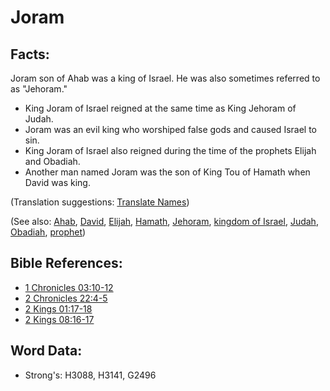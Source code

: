 # Joram #

## Facts: ##

Joram son of Ahab was a king of Israel. He was also sometimes referred to as "Jehoram."

* King Joram of Israel reigned at the same time as King Jehoram of Judah.
* Joram was an evil king who worshiped false gods and caused Israel to sin.
* King Joram of Israel also reigned during the time of the prophets Elijah and Obadiah.
* Another man named Joram was the son of King Tou of Hamath when David was king.

(Translation suggestions: [Translate Names](rc://en/ta/man/translate/translate-names))

(See also: [Ahab](../names/ahab.md), [David](../names/david.md), [Elijah](../names/elijah.md), [Hamath](../names/hamath.md), [Jehoram](../names/jehoram.md), [kingdom of Israel](../names/kingdomofisrael.md), [Judah](../names/kingdomofjudah.md), [Obadiah](../names/obadiah.md), [prophet](../kt/prophet.md))

## Bible References: ##

* [1 Chronicles 03:10-12](rc://en/tn/help/1ch/03/10)
* [2 Chronicles 22:4-5](rc://en/tn/help/2ch/22/04)
* [2 Kings 01:17-18](rc://en/tn/help/2ki/01/17)
* [2 Kings 08:16-17](rc://en/tn/help/2ki/08/16)

## Word Data: ##

* Strong's: H3088, H3141, G2496
